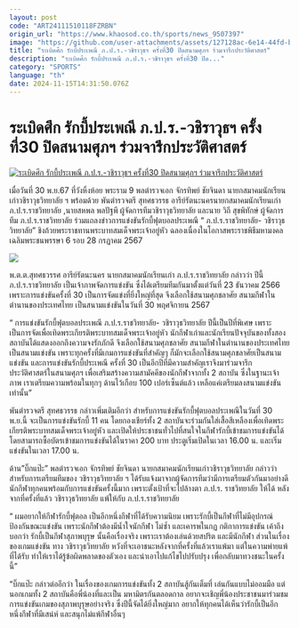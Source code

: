 ```yaml
---
layout: post
code: "ART24111510118FZRBN"
origin_url: "https://www.khaosod.co.th/sports/news_9507397"
image: "https://github.com/user-attachments/assets/127128ac-6e14-44fd-ba54-d52877f865ef"
title: "ระเบิดศึก รักบี้ประเพณี ภ.ป.ร.-วชิราวุธฯ ครั้งที่30 ปิดสนามศุภฯ ร่วมจารึกประวัติศาสตร์"
description: "ระเบิดศึก รักบี้ประเพณี ภ.ป.ร.-วชิราวุธฯ ครั้งที่30 ปิด..."
category: "SPORTS"
language: "th"
date: 2024-11-15T14:31:50.076Z
---
```


# ระเบิดศึก รักบี้ประเพณี ภ.ป.ร.-วชิราวุธฯ ครั้งที่30 ปิดสนามศุภฯ ร่วมจารึกประวัติศาสตร์

[![ระเบิดศึก รักบี้ประเพณี ภ.ป.ร.-วชิราวุธฯ ครั้งที่30 ปิดสนามศุภฯ ร่วมจารึกประวัติศาสตร์](https://www.khaosod.co.th/wpapp/uploads/2024/11/mjui.jpg "ระเบิดศึก รักบี้ประเพณี ภ.ป.ร.-วชิราวุธฯ ครั้งที่30 ปิดสนามศุภฯ ร่วมจารึกประวัติศาสตร์")](https://www.khaosod.co.th/wpapp/uploads/2024/11/mjui.jpg)

เมื่อวันที่ 30 พ.ย.67 ที่วังหิ้งห้อย พระราม 9 พลตำรวจเอก จักรทิพย์ ชัยจินดา นายกสมาคมนักเรียนเก่าวชิราวุธวิทยาลัย ฯ พร้อมด้วย พันตำรวจตรี สุทศธวรรธ อารีย์รัตนะนครนายกสมาคมนักเรียนเก่า ภ.ป.ร.ราชวิทยาลัย ,นายสหพล พลปัฐพี ผู้จัดการทีมวชิราวุธวิทยาลัย และนาย วิถี สุขพิทักษ์ ผู้จัดการทีม ภ.ป.ร.ราชวิทยาลัย ร่วมแถลงข่าวการแข่งขันรักบี้ฟุตบอลประเพณี “ ภ.ป.ร.ราชวิทยาลัย- วชิราวุธวิทยาลัย” ชิงถ้วยพระราชทานพระบาทสมเด็จพระเจ้าอยู่หัว ฉลองเนื่องในโอกาสพระราชพิธีมหามงคลเฉลิมพระชนพรรษา 6 รอบ 28 กรฏาคม 2567

![](https://www.khaosod.co.th/wpapp/uploads/2024/11/S__760315921.jpg)

พ.ต.ต.สุทศธวรรศ อารีย์รัตนะนคร นายกสมาคมนักเรียนเก่า ภ.ป.ร.ราชวิทยาลัย กล่าวว่า ปีนี้ ภ.ป.ร.ราชวิทยาลัย เป็นเจ้าภาพจัดการแข่งขัน ซึ่งได้เตรียมทีมกันมาตั้งแต่วันที่ 23 ธันวาคม 2566 เพราะการแข่งขันครั้งที่ 30 เป็นการจัดแข่งที่ยิ่งใหญ่ที่สุด จึงเลือกใช้สนามศุภชลาศัย สนามกีฬาในตำนานของประเทศไทย เป็นสนามแข่งขันในวันที่ 30 พฤศจิกายน 2567

“ การแข่งขันรักบี้ฟุตบอลประเพณี ภ.ป.ร.ราชวิทยาลัย- วชิราวุธวิทยาลัย ปีนี้เป็นปีที่พิเศษ เพราะเป็นการจัดเพื่อเทิดพระเกียรติพระบาทสมเด็จพระเจ้าอยู่หัว นักกีฬาเก่าและนักเรียนปัจจุบันของทั้งสองสถาบันได้แสดงออกถึงความจงรักภักดี จึงเลือกใช้สนามศุภชลาศัย สนามกีฬาในตำนานของประเทศไทย เป็นสนามแข่งขัน เพราะทุกครั้งที่มีเกมการแข่งขันที่สำคัญๆ ก็มักจะเลือกใช้สนามศุภชลาศัยเป็นสนามแข่งขัน และการแข่งขันรักบี้ประเพณี ครั้งที่ 30 เป็นอีกปีที่มีความสำคัญเราจึงมาร่วมจารึกประวัติศาสตร์ในสนามศุภฯ เพื่อเสริมสร้างความสามัคคีของนักกีฬาจากทั้ง 2 สถาบัน ซึ่งในฐานะเจ้าภาพ เราเตรียมความพร้อมในทุกๆ ด้านไว้เกือบ 100 เปอร์เซ็นต์แล้ว เหลือแค่เตรียมลงสนามแข่งขันเท่านั้น”

พันตำรวจตรี สุทศธวรรธ กล่าวเพิ่มเติมอีกว่า สำหรับการแข่งขันรักบี้ฟุตบอลประเพณีในวันที่ 30 พ.ย.นี้ จะเป็นการแข่งขันรักบี้ 11 คน โดยกองเชียร์ทั้ง 2 สถาบันจะร่วมกันใส่เสื้อสีเหลืองเพื่อเทิดพระเกียรติพระบาทสมเด็จพระเจ้าอยู่หัว และเปิดให้ประชาชนทั่วไปที่สนใจในกีฬารักบี้เข้าชมการแข่งขันได้ โดยสามารถซื้อบัตรเข้าชมการแข่งขันได้ในราคา 200 บาท ประตูเริ่มเปิดในเวลา 16.00 น. และเริ่มแข่งขันในเวลา 17.00 น.

ด้าน”บิ๊กแป๊ะ” พลตำรวจเอก จักรทิพย์ ชัยจินดา นายกสมาคมนักเรียนเก่าวชิราวุธวิทยาลัย กล่าวว่า สำหรับการเตรียมทีมของ วชิราวุธวิทยาลัย ฯ ได้รับแจ้งมาจากผู้จัดการทีมว่ามีการเตรียมตัวกันมาอย่างดี นักกีฬาทุกคนพร้อมกับการแข่งขันครั้งนี้มาก เพราะตั้งเป้าที่จะไปล้างตา ภ.ป.ร. ราชวิทยาลัย ให้ได้ หลังจากที่ครั้งที่แล้ว วชิราวุธวิทยาลัย แพ้ให้กับ ภ.ป.ร.ราชวิทยาลัย

“ ผมอยากให้กีฬารักบี้ฟุตอล เป็นอีกหนึ่งกีฬาที่ได้รับความนิยม เพราะรักบี้เป็นกีฬาที่ไม่มีอุปกรณ์ป้องกันขณะแข่งขัน เพราะนักกีฬาต้องมีน้ำใจนักกีฬา ไม่ซ้ำ และเคารพในกฏ กติกาการแข่งขัน เค้าถึงบอกว่า รักบี้เป็นกีฬาสุภาพบุรุษ นั้นคือเรื่องจริง เพราะเราต้องเล่นด้วยสปริต และมีนักกีฬา ส่วนในเรื่องของเกมแข่งขัน ทาง วชิราวุธวิทยาลัย หวังที่จะเอาชนะหลังจากที่ครั้งที่แล้วเราแพ้มา แต่ในความพ่ายแพ้ที่ได้รับ ทำให้เราได้รู้ข้อผิดพลาดของตัวเอง และนำเอาไปแก้ไขไปปรับปรุง เพื่อกลับมาทวงชนะในครั้งนี้”

“บิ๊กแป๊ะ กล่าวต่ออีกว่า ในเรื่องของเกมการแข่งขันทั้ง 2 สถาบันสู้กันเต็มที่ เล่นกันแบบไม่ออมมือ แต่นอกเกมทั้ง 2 สถาบันคือพี่น้องที่และเป็น มหามิตรกันตลอดกาล อยากจะเชิญพี่น้องประชาชนมาร่วมชมการแข่งขันเกมของสุภาพบุรุษอย่างจริง ซึ่งปีนี้จัดได้ยิ่งใหญ่มาก อยากให้ทุกคนได้เห็นว่ารักบี้เป็นอีกหนึ่งกีฬาที่มีเสน่ห์ และสนุกไม่แพ้กีฬาอื่นๆ
